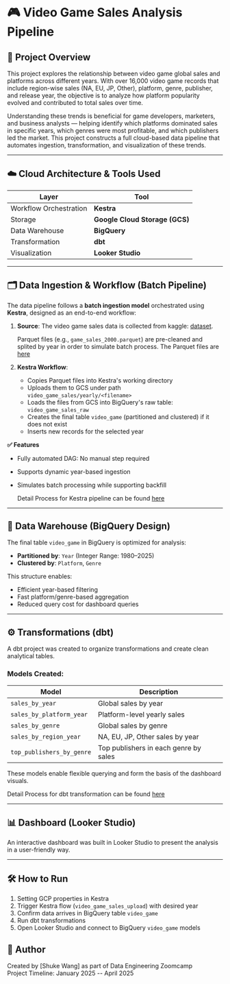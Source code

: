 # 🎮 Video Game Sales Analysis Pipeline

## 📌 Project Overview

This project explores the relationship between video game global sales and platforms across different years. With over 16,000 video game records that include region-wise sales (NA, EU, JP, Other), platform, genre, publisher, and release year, the objective is to analyze how platform popularity evolved and contributed to total sales over time.

Understanding these trends is beneficial for game developers, marketers, and business analysts — helping identify which platforms dominated sales in specific years, which genres were most profitable, and which publishers led the market. This project constructs a full cloud-based data pipeline that automates ingestion, transformation, and visualization of these trends.

---

## ☁️ Cloud Architecture & Tools Used

| Layer | Tool |
|------|------|
| Workflow Orchestration | **Kestra** |
| Storage | **Google Cloud Storage (GCS)** |
| Data Warehouse | **BigQuery** |
| Transformation | **dbt** |
| Visualization | **Looker Studio** |

---

## 🗂️ Data Ingestion & Workflow (Batch Pipeline)

The data pipeline follows a **batch ingestion model** orchestrated using **Kestra**, designed as an end-to-end workflow:

1. **Source**:
   The video game sales data is collected from kaggle:
   [dataset](https://www.kaggle.com/datasets/anandshaw2001/video-game-sales).
   
   Parquet files (e.g., `game_sales_2000.parquet`) are pre-cleaned and splited by year in order to simulate batch process.
   The Parquet files are [here](https://github.com/shukew2/Video_game_sales_anaylsis/tree/main/data_year)
3. **Kestra Workflow**:
   - Copies Parquet files into Kestra's working directory
   - Uploads them to GCS under path `video_game_sales/yearly/<filename>`
   - Loads the files from GCS into BigQuery's raw table: `video_game_sales_raw`
   - Creates the final table `video_game` (partitioned and clustered) if it does not exist
   - Inserts new records for the selected year
 
**✅ Features**

- Fully automated DAG: No manual step required
- Supports dynamic year-based ingestion
- Simulates batch processing while supporting backfill

  Detail Process for Kestra pipeline can be found [here](https://github.com/shukew2/Video_game_sales_anaylsis/tree/main/Kestra)
---

## 🏢 Data Warehouse (BigQuery Design)

The final table `video_game` in BigQuery is optimized for analysis:

- **Partitioned by**: `Year` (Integer Range: 1980–2025)
- **Clustered by**: `Platform`, `Genre`

This structure enables:
- Efficient year-based filtering
- Fast platform/genre-based aggregation
- Reduced query cost for dashboard queries

---

## ⚙️ Transformations (dbt)

A dbt project was created to organize transformations and create clean analytical tables.

### Models Created:

| Model | Description |
|-------|-------------|
| `sales_by_year` | Global sales by year |
| `sales_by_platform_year` | Platform-level yearly sales |
| `sales_by_genre` | Global sales by genre |
| `sales_by_region_year` | NA, EU, JP, Other sales by year |
| `top_publishers_by_genre` | Top publishers in each genre by sales |

These models enable flexible querying and form the basis of the dashboard visuals.

Detail Process for dbt transformation can be found [here](https://github.com/shukew2/Video_game_sales_anaylsis/tree/main/dbt)

---

## 📊 Dashboard (Looker Studio)

An interactive dashboard was built in Looker Studio to present the analysis in a user-friendly way.


---

## 🛠️ How to Run

1. Setting GCP properties in Kestra
2. Trigger Kestra flow (`video_game_sales_upload`) with desired year
3. Confirm data arrives in BigQuery table `video_game`
4. Run dbt transformations
5. Open Looker Studio and connect to BigQuery `video_game` models

## 🧾 Author

Created by [Shuke Wang] as part of Data Engineering Zoomcamp   
Project Timeline: January 2025 -- April 2025
